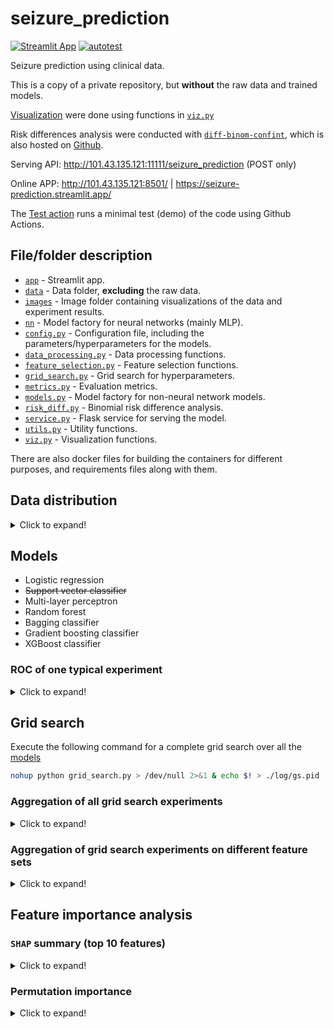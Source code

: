 # seizure_prediction

[![Streamlit App](https://static.streamlit.io/badges/streamlit_badge_black_white.svg)](https://seizure-prediction.streamlit.app/)
[![autotest](https://github.com/wenh06/seizure_prediction_public/actions/workflows/run-pytest.yml/badge.svg?branch=autotest)](https://github.com/wenh06/seizure_prediction_public/actions/workflows/run-pytest.yml)

Seizure prediction using clinical data.

This is a copy of a private repository, but **without** the raw data and trained models.

[Visualization](images) were done using functions in [`viz.py`](viz.py)

Risk differences analysis were conducted with [`diff-binom-confint`](https://pypi.org/project/diff-binom-confint/), which is also hosted on [Github](https://github.com/DeepPSP/DBCI/).

Serving API: http://101.43.135.121:11111/seizure_prediction (POST only)

Online APP: http://101.43.135.121:8501/ | https://seizure-prediction.streamlit.app/

The [Test action](.github/workflows/run-pytest.yml) runs a minimal test (demo) of the code using Github Actions.

## File/folder description

- [`app`](app) - Streamlit app.
- [`data`](data) - Data folder, **excluding** the raw data.
- [`images`](images) - Image folder containing visualizations of the data and experiment results.
- [`nn`](nn) - Model factory for neural networks (mainly MLP).
- [`config.py`](config.py) - Configuration file, including the parameters/hyperparameters for the models.
- [`data_processing.py`](data_processing.py) - Data processing functions.
- [`feature_selection.py`](feature_selection.py) - Feature selection functions.
- [`grid_search.py`](grid_search.py) - Grid search for hyperparameters.
- [`metrics.py`](metrics.py) - Evaluation metrics.
- [`models.py`](models.py) - Model factory for non-neural network models.
- [`risk_diff.py`](risk_diff.py) - Binomial risk difference analysis.
- [`service.py`](service.py) - Flask service for serving the model.
- [`utils.py`](utils.py) - Utility functions.
- [`viz.py`](viz.py) - Visualization functions.

There are also docker files for building the containers for different purposes, and requirements files along with them.

## Data distribution

<details>
<summary>Click to expand!</summary>

  Age distribution         |  Gender distribution
:-------------------------:|:-------------------------:
![Age distribution](images/age_distribution.svg) | ![Gender distribution](images/sex_distribution.svg)

:point_right: [Back to top](#seizure_prediction)

</details>

## Models

- Logistic regression
- ~~Support vector classifier~~
- Multi-layer perceptron
- Random forest
- Bagging classifier
- Gradient boosting classifier
- XGBoost classifier

### ROC of one typical experiment

<details>
<summary>Click to expand!</summary>

<img src="./images/roc_curve_example_no_over_sampling.svg" alt="ROC" width=600>

:point_right: [Back to top](#seizure_prediction)

</details>

## Grid search

Execute the following command for a complete grid search over all the [models](#models)

```bash
nohup python grid_search.py > /dev/null 2>&1 & echo $! > ./log/gs.pid
```

### Aggregation of all grid search experiments

<details>
<summary>Click to expand!</summary>

  BIO NA drop              |  BIO NA keep
:-------------------------:|:-------------------------:
![BIO NA drop](images/grid_search_agg_all_BIO_NA_drop.svg) | ![BIO NA keep](images/grid_search_agg_all_BIO_NA_keep.svg)

:point_right: [Back to top](#seizure_prediction)

</details>

### Aggregation of grid search experiments on different feature sets

<details>
<summary>Click to expand!</summary>

  TD              |  TDS             |  TDB             |  TDSB
:----------------:|:----------------:|:----------------:|:----------------:
![TD](images/grid_search_agg_TD.svg) | ![TDS](images/grid_search_agg_TDS.svg) | ![TDS](images/grid_search_agg_TDB.svg) | ![TDS](images/grid_search_agg_TDSB.svg)

:point_right: [Back to top](#seizure_prediction)

</details>

## Feature importance analysis

### `SHAP` summary (top 10 features)

<details>
<summary>Click to expand!</summary>

![Dot plot](images/SHAP-summary-dot-top10-rf_TDSB_drop.svg)

  Violin plot              |  Bar plot
:-------------------------:|:-------------------------:
![Violin plot](images/SHAP-summary-violin-top10-rf_TDSB_drop.svg) | ![Bar plot](images/SHAP-summary-bar-top10-rf_TDSB_drop.svg)

:point_right: [Back to top](#seizure_prediction)

</details>

### Permutation importance

<details>
<summary>Click to expand!</summary>

  Run 1                    |  Run 2
:-------------------------:|:-------------------------:
![Run 1](images/permutation-importance-rf_TDSB_drop-1.svg) | ![Run 2](images/permutation-importance-rf_TDSB_drop-2.svg)

:point_right: [Back to top](#seizure_prediction)

</details>
